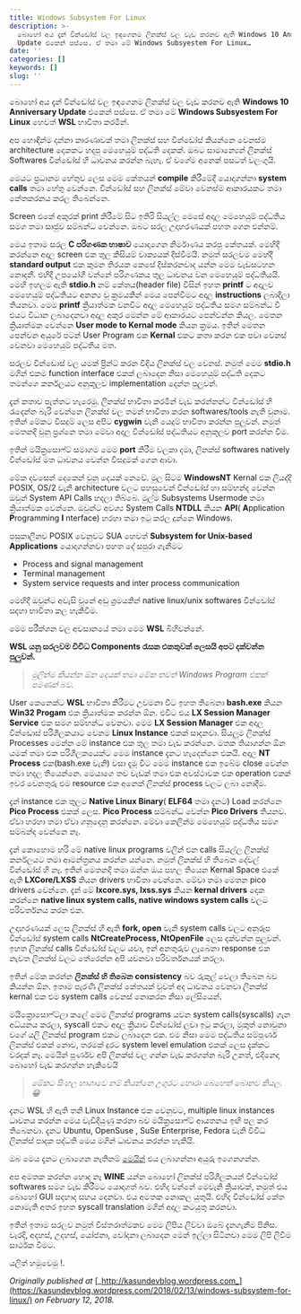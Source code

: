 ```yaml
---
title: Windows Subsystem For Linux
description: >-
  බොහෝ අය දැන් වින්ඩෝස් වල ඉඳගෙනම ලිනක්ස් වල වැඩ කරනව ඇති Windows 10 Anniversary
  Update එකෙන් පස්සෙ. ඒ තමා මේ Windows Subsyestem For Linux…
date: ''
categories: []
keywords: []
slug: ''
---
```


බොහෝ අය දැන් වින්ඩෝස් වල ඉඳගෙනම ලිනක්ස් වල වැඩ කරනව ඇති **Windows 10 Anniversary Update** එකෙන් පස්සෙ. ඒ තමා මේ **Windows Subsyestem For Linux** හෙවත් **WSL** භාවිතා කරමින්.

අප හොඳින්ම දන්නා කාරණාවක් තමා ලිනක්ස් සහ වින්ඩෝස් කියන්නෙ වෙනස්ම architecture දෙකකට හදපු මෙහෙයුම් පද්ධති දෙකක්. ඔබට සාමාන්‍යෙන් ලිනක්ස් Softwares වින්ඩෝස් හි ධාවනය කරන්න බැහැ. ඒ වගේම අනෙක් පසටත් වලංගුයි.

මෙයට ප්‍රධානම හේතුව ලෙස මෙම කේතයන් **compile** කිරීමේදී යොදාගන්නා **system calls** තමා හේතු වෙන්නෙ. වින්ඩෝස් සහ ලිනක්ස් මේවා වෙනස්ම ආකාරයකට තමා කේතකරනය කරල තිබෙන්නෙ.

Screen එකේ අකුරක් print කිරීමේ සිට ඉතිරි සියල්ල මෙසේ අදාල මෙහෙයුම් පද්ධතිය සමග තමා සෘජුව සම්බන්ධ වෙන්නෙ. ඔබට සරල උදාහරණයක් පහත ගෙන එන්නම්.

මෙය ඉතාම සරල **C පරිගණක භාෂාව** යොදාගෙන නිර්මාණය කරපු කේතයක්. මෙහිදී කරන්නෙ අදාල screen එක තුල කිසියම් වාක්‍යයක් දිස්වීමයි. නමුත් සරලවම මෙහ්දී **standard output** එක කුමන තිරයක කෙසේ දිස්කරනවාද යන්න මෙම වැඩසටහන නොදනී. එහිදී උපයෝගී වන්නේ පරිගණකය තුල ධාවනය වන මෙහෙයුම් පද්ධතියයි. මෙහි ඉහලම ඇති **stdio.h** නම් කේතය(header file) විසින් ඉහත **printf** ට අදාලව මෙහෙයුම් පද්ධතියට අනන්‍ය වූ ක්‍රමයකින් මෙය පෙන්වීමට අදාල **instructions** ලබාදීලා තියනවා. මෙම **printf** ක්‍රියාත්මක වනවිට අදාල මෙහෙයුම් පද්ධතිය සමග සම්බන්ධ වී එයට විධාන ලබාදෙනවා අදාල අකුර මෙන්න මේ ආකාරයට පෙන්වන්න කියල. මෙතන ක්‍රියාත්මක වෙන්නෙ **User mode to Kernal mode** කියන ක්‍රමය. ඉතින් මෙතන පෙන්වන අයුරේ පටන් User Program එක **Kernal** එකට කතා කරන එක පවා වෙනස් වෙනවා මෙහෙයුම් පද්ධතිය මත.

සරලව වින්ඩොස් වල යමක් ප්‍රින්ට් කරන විදිය ලිනක්ස් වල වෙනස්. නමුත් මෙම **stdio.h** මගින් එකම function interface එකක් ලබාදෙන නිසා මෙහෙයුම් පද්ධති දෙකට තමන්ගෙ කර්නලයට අනුකූලව implementation දෙන්න පුලුවන්.

දැන් කතාව පැත්තට හැරෙමු. ලිනක්ස් භාවිතා කරමින් වැඩ කරන්නන්ට වින්ඩෝස් හි රැදෙන්න බැරි වෙන්නෙ ලිනක්ස් වල තමන් භාවිතා කරන softwares/tools නැති වුනාම. ඉතින් මේකට විසදුම් ලෙස අපිට **cygwin** වැනි යෙදුම් භාවිතා කරන්න පුලුවන්. නමුත් මෙතනදි වුනු ප්‍රශ්නෙ තමා මේවා අදාල වින්ඩෝස් පද්ධතියට අනුකූලව port කරන්න වීම.

ඉතින් මයික්‍රසොෆ්ට් සමාගම මෙම **port** කිරීම වලකා දමා, ලිනක්ස් softwares natively වින්ඩෝස් මත ධාවනය වෙන්න විසදුමක් ගෙන ආවා.

මේක දවසෙන් දෙකෙන් වුනු දෙයක් නෙවේ. මුල සිටම **WindowsNT** Kernal එක ලියද්දි POSIX, OS/2 වැනි architecture වලට පහසුවෙන් වින්ඩෝස් හා සම්භන්ද වෙන්න ඔවුන් System API Calls හදලා තිබ්බෙ. මුල්ම Subsystems Usermode තමා ක්‍රියාත්මක වෙන්නෙ. ඔවුන්ට අවශ්‍ය System Calls **NTDLL** කියන **API**( **A**pplication **P**rogramming **I** nterface) හරහා තමා ඉටු කරල දුන්නෙ Windows.

පසුකාලීනව POSIX වෙනුවට SUA හෙවත් **Subsystem for Unix-based Applications** යොදාගන්නවා පහත දේ සපුරා ගැනීමට

*   Process and signal management
*   Terminal management
*   System service requests and inter process communication

මෙහිදී ඔවුන්ට අවැසි වුනේ අඩු ශ්‍රමයකින් native linux/unix softwares වින්ඩෝස් සදහා භාවිතා කල හැකිවීම.

මෙම පරීක්ශන වල අවසානයේ තමා මෙම **WSL** බිහිවන්නේ.

**WSL යනු සරලවම විවිධ Components රැසක එකතුවක් ලෙසයි අපට දක්වන්න පුලුවන්.**

> _මුලින්ම කියන්න ඕන දෙයක් තමා මේක තවත් Windows Program එකක් පමණක් බව._

>   

>   

User කෙනෙක්ට **WSL** භාවිතා කිරීමට උවමනා විට ඉහත තිබෙනා **bash.exe** කියන **Win32 Progam** එක ක්‍රියාත්මක කරන්න ඕන. එවිට එය **LX Session Manager Service** එක සමග සම්භන්ධ වෙනවා. මෙම **LX Session Manager** එක අදාල වින්ඩොස් පරිශීලකයාට වෙනම **Linux Instance** එකක් සාදනවා. සියලුම ලිනක්ස් Processes මෙන්න මේ instance එක තුල තමා වැඩ කරන්නෙ. මතක තියාගන්න ඕන යමක් තමා එක පරිශීලකයෙක්ට මෙම instance දැනට හැදෙන්නෙ එකයි. අදාල **NT Process** එක(bash.exe වැනි) වසා දැමූ විට මෙම instance එක ඉබේම close වෙන්න තමා හදල තියෙන්නෙ. මෙයාගෙ තව වැඩක් තමා එක අවස්ථාවක එක operation එකක් ඉවර වෙනතුරු එම resource එක අනෙක් ලිනක්ස් process වලට ලබා නොදීම.

දැන් instance එක තුලට **Native Linux Binary**( **ELF64** තමා දැනට) Load කරන්නෙ **Pico Process** එකක් ලෙස. **Pico Process** සම්බන්ධ වෙන්න **Pico Drivers** තියනව. ඒවා හරහා තමා ඒවා ගනුදෙනු කරන්නෙ. මේවා කෙලින්ම මෙහෙයුම් පද්ධතිය සමග සම්බන්ද වෙන්නෙ නෑ.

දැන් කොහොම හරි මේ native linux programs වලින් එන calls සියල්ල ලිනක්ස් කර්නලයට තමා ආමන්ත්‍රනය කරන්න යන්නෙ. නමුත් ලිනක්ස් හි තිබෙන දේවල් වින්ඩෝස් හි නෑ. ඉතින් මෙතනදි තමා ඔන්න ඔය පහල තියෙන Kernal Space එකේ ඇති **LXCore/LXSS** කියන drivers භාවිතා වෙන්නෙ. මේවා තමා මෙතන pico drivers වෙන්නෙ. දැන් මේ **lxcore.sys, lxss.sys** කියන **kernal drivers** දෙක කරන්නෙ **native linux system calls, native windows system calls** වලට පරිවර්තනය කරන එක.

උදාහරණයක් ලෙස ලිනක්ස් හි ඇති **fork, open** වැනි system calls වලට අනුරූප වින්ඩෝස් system calls **NtCreateProcess, NtOpenFile** ලෙස දක්වන්න පුලුවන්. ඉහත ලිනක්ස් calls වින්ඩෝස් වලට යවා, ඉන් අනතුරුව ලැබෙනා response එක නැවත ලිනක්ස් වලට තේරෙන්න අපි යවනවා පරිවර්තනයක් කරලා.

ඉතින් මේක කරන්න **ලිනක්ස් හි තිබෙන** **consistency** බව රුකුල් වෙලා තිබෙන බව කියන්න ඕන. ඉතාම පැරණි ලිනක්ස් කේතයක් වුවත් අද ධාවනය වෙනවා ලිනක්ස් kernal එක එම system calls වෙනස් නොකරන නිසා ලේසියෙන්.

මයික්‍රොසොෆ්ට්ලා කලේ මෙම ලිනක්ස් programs යවන system calls(syscalls) ගැන අධ්යනය කරලා, syscall එකට අදාල ක්‍රියාව වින්ඩෝස් ලවා ඉටු කරලා, මුකුත් නොවුනා වගේ යලි ලිනක්ස් program එකට ලබාදෙන එක. එම නිසා මෙම පද්ධතිය සම්පූර්ණ ලිනක්ස් එකක් නොව, තරමක් දුරට system level emulation එකක් ලෙස දැක්කට වරදක් නෑ. මෙයින් පූර්ණව අපි ලිනක්ස් වල ගන්න වැඩ කරගන්න බැරි උනත්, එදිනෙදා බොහෝ වැඩ කරගන්න හැකිවෙයි

> _මේකට සිංහල භාශාවෙ නම් කියන්නෙ උගුරට හොරා බෙහෙත් බොනව කියල. 😀_

>   

>   

දැනට WSL හි ඇති තනි Linux Instance එක වෙනුවට, multiple linux instances ධාවනය කරන්න මෙය වැඩිදියුණු කරනා බව මයික්‍රසොෆ්ට් ආයතනය ඉඟි පල කර තිබෙනවා. දැනට Ubuntu, OpenSuse , SuSe Enterprise, Fedora වැනි විවිධ ලිනක්ස් පාදක පද්ධති මෙය මගින් ධාවනය කරන්න හැකියි.

ඔබ මෙය දැනට ලබාගෙන නැතිනම් [මෙයින්](https://docs.microsoft.com/en-us/windows/wsl/install-win10) එය ලබාගන්නා අයුරු ඉගෙනගන්න.

අප අමතක කරන්න හොද නෑ **WINE** යන්න බොහෝ ලිනක්ස් පරිශීලකයන් වින්ඩෝස් softwares සමග වැඩ කිරීමට යොදාගත් බව. එහිද වන්නේ මෙවැනි ක්‍රියාවක්, නමුත් එය බොහෝ GUI සදහාද සහය දෙනවා. එය අමතක නොකල යුතුයි. එහිද වින්ඩෝස් කේත නොමැති අතර ඉහත syscall translation මගින් අදාල කටයුතු කරනවා.

ඉතින් ඉතාම සරලව නමුත් විස්තරාත්මකව මෙම ලිපිය ලිව්වා ඔබේ දැනගැනීම පිනිස. වැරදි, අදහස්, උදහස්, යෝජනා, චෝදනා ලබාදෙන මෙන් ඉල්ලා සිටිනවා මෙම ලිපි ලිවීම සාර්ථක වීමට.

යලිත් හමුවෙමු !.

_Originally published at_ [_http://kasundevblog.wordpress.com_](https://kasundevblog.wordpress.com/2018/02/13/windows-subsystem-for-linux/) _on February 12, 2018._